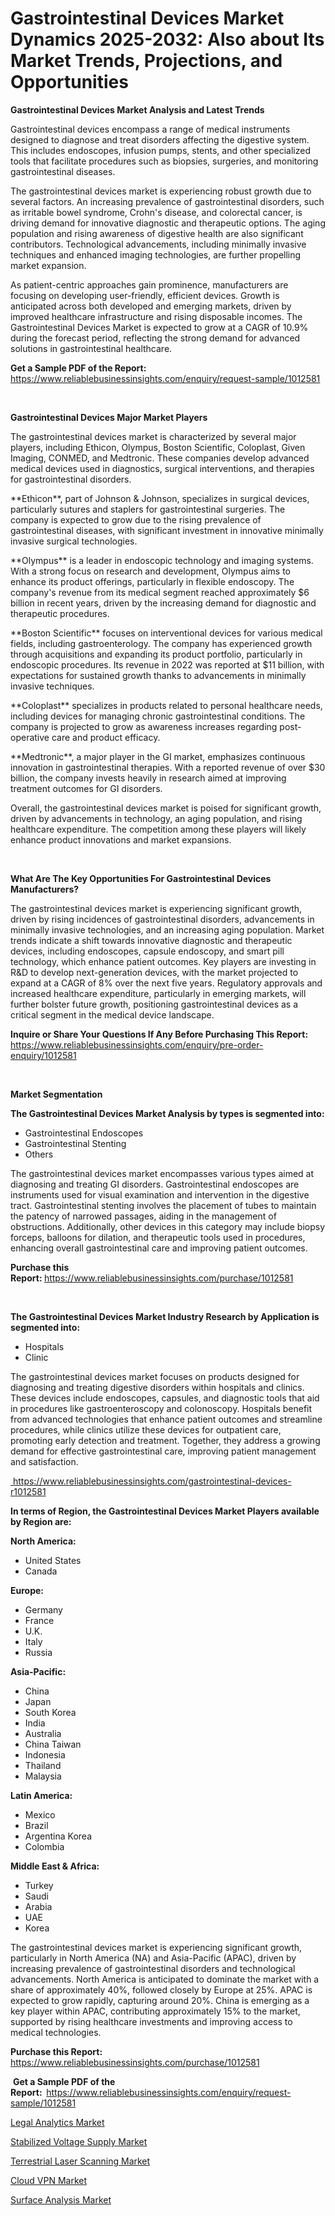 <p><h1>Gastrointestinal Devices Market Dynamics 2025-2032: Also about Its Market Trends, Projections, and Opportunities</h1></p><p><strong>Gastrointestinal Devices Market Analysis and Latest Trends</strong></p>
<p><p>Gastrointestinal devices encompass a range of medical instruments designed to diagnose and treat disorders affecting the digestive system. This includes endoscopes, infusion pumps, stents, and other specialized tools that facilitate procedures such as biopsies, surgeries, and monitoring gastrointestinal diseases.</p><p>The gastrointestinal devices market is experiencing robust growth due to several factors. An increasing prevalence of gastrointestinal disorders, such as irritable bowel syndrome, Crohn's disease, and colorectal cancer, is driving demand for innovative diagnostic and therapeutic options. The aging population and rising awareness of digestive health are also significant contributors. Technological advancements, including minimally invasive techniques and enhanced imaging technologies, are further propelling market expansion.</p><p>As patient-centric approaches gain prominence, manufacturers are focusing on developing user-friendly, efficient devices. Growth is anticipated across both developed and emerging markets, driven by improved healthcare infrastructure and rising disposable incomes. The Gastrointestinal Devices Market is expected to grow at a CAGR of 10.9% during the forecast period, reflecting the strong demand for advanced solutions in gastrointestinal healthcare.</p></p>
<p><strong>Get a Sample PDF of the Report:&nbsp;</strong> <a href="https://www.reliablebusinessinsights.com/enquiry/request-sample/1012581?utm_campaign=950&utm_medium=2&utm_source=Github&utm_content=ia&utm_term=05032025&utm_id=gastrointestinal-devices">https://www.reliablebusinessinsights.com/enquiry/request-sample/1012581</a></p>
<p>&nbsp;</p>
<p><strong>Gastrointestinal Devices Major Market Players</strong></p>
<p><p>The gastrointestinal devices market is characterized by several major players, including Ethicon, Olympus, Boston Scientific, Coloplast, Given Imaging, CONMED, and Medtronic. These companies develop advanced medical devices used in diagnostics, surgical interventions, and therapies for gastrointestinal disorders.</p><p>**Ethicon**, part of Johnson & Johnson, specializes in surgical devices, particularly sutures and staplers for gastrointestinal surgeries. The company is expected to grow due to the rising prevalence of gastrointestinal diseases, with significant investment in innovative minimally invasive surgical technologies.</p><p>**Olympus** is a leader in endoscopic technology and imaging systems. With a strong focus on research and development, Olympus aims to enhance its product offerings, particularly in flexible endoscopy. The company's revenue from its medical segment reached approximately $6 billion in recent years, driven by the increasing demand for diagnostic and therapeutic procedures.</p><p>**Boston Scientific** focuses on interventional devices for various medical fields, including gastroenterology. The company has experienced growth through acquisitions and expanding its product portfolio, particularly in endoscopic procedures. Its revenue in 2022 was reported at $11 billion, with expectations for sustained growth thanks to advancements in minimally invasive techniques.</p><p>**Coloplast** specializes in products related to personal healthcare needs, including devices for managing chronic gastrointestinal conditions. The company is projected to grow as awareness increases regarding post-operative care and product efficacy.</p><p>**Medtronic**, a major player in the GI market, emphasizes continuous innovation in gastrointestinal therapies. With a reported revenue of over $30 billion, the company invests heavily in research aimed at improving treatment outcomes for GI disorders.</p><p>Overall, the gastrointestinal devices market is poised for significant growth, driven by advancements in technology, an aging population, and rising healthcare expenditure. The competition among these players will likely enhance product innovations and market expansions.</p></p>
<p>&nbsp;</p>
<p><strong>What Are The Key Opportunities For Gastrointestinal Devices Manufacturers?</strong></p>
<p><p>The gastrointestinal devices market is experiencing significant growth, driven by rising incidences of gastrointestinal disorders, advancements in minimally invasive technologies, and an increasing aging population. Market trends indicate a shift towards innovative diagnostic and therapeutic devices, including endoscopes, capsule endoscopy, and smart pill technology, which enhance patient outcomes. Key players are investing in R&D to develop next-generation devices, with the market projected to expand at a CAGR of 8% over the next five years. Regulatory approvals and increased healthcare expenditure, particularly in emerging markets, will further bolster future growth, positioning gastrointestinal devices as a critical segment in the medical device landscape.</p></p>
<p><strong>Inquire or Share Your Questions If Any Before Purchasing This Report:</strong> <a href="https://www.reliablebusinessinsights.com/enquiry/pre-order-enquiry/1012581?utm_campaign=950&utm_medium=2&utm_source=Github&utm_content=ia&utm_term=05032025&utm_id=gastrointestinal-devices">https://www.reliablebusinessinsights.com/enquiry/pre-order-enquiry/1012581</a></p>
<p>&nbsp;</p>
<p><strong>Market Segmentation</strong></p>
<p><strong>The Gastrointestinal Devices Market Analysis by types is segmented into:</strong></p>
<p><ul><li>Gastrointestinal Endoscopes</li><li>Gastrointestinal Stenting</li><li>Others</li></ul></p>
<p><p>The gastrointestinal devices market encompasses various types aimed at diagnosing and treating GI disorders. Gastrointestinal endoscopes are instruments used for visual examination and intervention in the digestive tract. Gastrointestinal stenting involves the placement of tubes to maintain the patency of narrowed passages, aiding in the management of obstructions. Additionally, other devices in this category may include biopsy forceps, balloons for dilation, and therapeutic tools used in procedures, enhancing overall gastrointestinal care and improving patient outcomes.</p></p>
<p><strong>Purchase this Report:&nbsp;</strong><a href="https://www.reliablebusinessinsights.com/purchase/1012581?utm_campaign=950&utm_medium=2&utm_source=Github&utm_content=ia&utm_term=05032025&utm_id=gastrointestinal-devices">https://www.reliablebusinessinsights.com/purchase/1012581</a></p>
<p>&nbsp;</p>
<p><strong>The Gastrointestinal Devices Market Industry Research by Application is segmented into:</strong></p>
<p><ul><li>Hospitals</li><li>Clinic</li></ul></p>
<p><p>The gastrointestinal devices market focuses on products designed for diagnosing and treating digestive disorders within hospitals and clinics. These devices include endoscopes, capsules, and diagnostic tools that aid in procedures like gastroenteroscopy and colonoscopy. Hospitals benefit from advanced technologies that enhance patient outcomes and streamline procedures, while clinics utilize these devices for outpatient care, promoting early detection and treatment. Together, they address a growing demand for effective gastrointestinal care, improving patient management and satisfaction.</p></p>
<p><a href="https://www.reliablebusinessinsights.com/gastrointestinal-devices-r1012581?utm_campaign=950&utm_medium=2&utm_source=Github&utm_content=ia&utm_term=05032025&utm_id=gastrointestinal-devices">&nbsp;https://www.reliablebusinessinsights.com/gastrointestinal-devices-r1012581</a></p>
<p><strong>In terms of Region, the Gastrointestinal Devices Market Players available by Region are:</strong></p>
<p>
    <p> <strong> North America: </strong>
        <ul>
            <li>United States</li>
            <li>Canada</li>
        </ul>
        </p> 
    <p> <strong> Europe: </strong>
        <ul>
            <li>Germany</li>
            <li>France</li>
            <li>U.K.</li>
            <li>Italy</li>
            <li>Russia</li>
        </ul>
        </p> 
    <p> <strong> Asia-Pacific: </strong>
        <ul>
            <li>China</li>
            <li>Japan</li>
            <li>South Korea</li>
            <li>India</li>
            <li>Australia</li>
            <li>China Taiwan</li>
            <li>Indonesia</li>
            <li>Thailand</li>
            <li>Malaysia</li>
        </ul>
        </p> 
    <p> <strong> Latin America: </strong>
        <ul>
            <li>Mexico</li>
            <li>Brazil</li>
            <li>Argentina Korea</li>
            <li>Colombia</li>
        </ul>
        </p> 
    <p> <strong> Middle East & Africa: </strong>
        <ul>
            <li>Turkey</li>
            <li>Saudi</li>
            <li>Arabia</li>
            <li>UAE</li>
            <li>Korea</li>
        </ul>
    </p>
    </p>
<p><p>The gastrointestinal devices market is experiencing significant growth, particularly in North America (NA) and Asia-Pacific (APAC), driven by increasing prevalence of gastrointestinal disorders and technological advancements. North America is anticipated to dominate the market with a share of approximately 40%, followed closely by Europe at 25%. APAC is expected to grow rapidly, capturing around 20%. China is emerging as a key player within APAC, contributing approximately 15% to the market, supported by rising healthcare investments and improving access to medical technologies.</p></p>
<p><strong>Purchase this Report: </strong><a href="https://www.reliablebusinessinsights.com/purchase/1012581?utm_campaign=950&utm_medium=2&utm_source=Github&utm_content=ia&utm_term=05032025&utm_id=gastrointestinal-devices">https://www.reliablebusinessinsights.com/purchase/1012581</a></p>
<p>&nbsp;<strong>Get a Sample PDF of the Report:&nbsp;&nbsp;</strong><a href="https://www.reliablebusinessinsights.com/enquiry/request-sample/1012581?utm_campaign=950&utm_medium=2&utm_source=Github&utm_content=ia&utm_term=05032025&utm_id=gastrointestinal-devices">https://www.reliablebusinessinsights.com/enquiry/request-sample/1012581</a></p>
<p><strong></strong></p>
<p><p><a href="https://github.com/sawrovpipolo/Market-Research-Report-List-1/blob/main/legal-analytics-market.md?utm_campaign=950&utm_medium=2&utm_source=Github&utm_content=ia&utm_term=05032025&utm_id=gastrointestinal-devices">Legal Analytics Market</a></p><p><a href="https://github.com/palenjeppecd/Market-Research-Report-List-1/blob/main/stabilized-voltage-supply-market.md?utm_campaign=950&utm_medium=2&utm_source=Github&utm_content=ia&utm_term=05032025&utm_id=gastrointestinal-devices">Stabilized Voltage Supply Market</a></p><p><a href="https://github.com/raaschadonle/Market-Research-Report-List-1/blob/main/terrestrial-laser-scanning-market.md?utm_campaign=950&utm_medium=2&utm_source=Github&utm_content=ia&utm_term=05032025&utm_id=gastrointestinal-devices">Terrestrial Laser Scanning Market</a></p><p><a href="https://github.com/kovasovitzzg/Market-Research-Report-List-1/blob/main/cloud-vpn-market.md?utm_campaign=950&utm_medium=2&utm_source=Github&utm_content=ia&utm_term=05032025&utm_id=gastrointestinal-devices">Cloud VPN Market</a></p><p><a href="https://github.com/aarajlyre/Market-Research-Report-List-1/blob/main/surface-analysis-market.md?utm_campaign=950&utm_medium=2&utm_source=Github&utm_content=ia&utm_term=05032025&utm_id=gastrointestinal-devices">Surface Analysis Market</a></p></p>